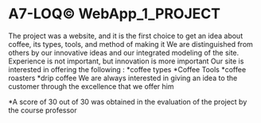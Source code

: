 # A7-LOQ© WebApp_1_PROJECT
 
The project was a website, and it is the first choice to get an idea about coffee, its types, tools, and method of making it
We are distinguished from others by our innovative ideas and our integrated modeling of the site.
Experience is not important, but innovation is more important
Our site is interested in offering the following :
*coffee types
*Coffee Tools
*coffee roasters
*drip coffee
We are always interested in giving an idea to the customer through the excellence that we offer him

*A score of 30 out of 30 was obtained in the evaluation of the project by the course professor
